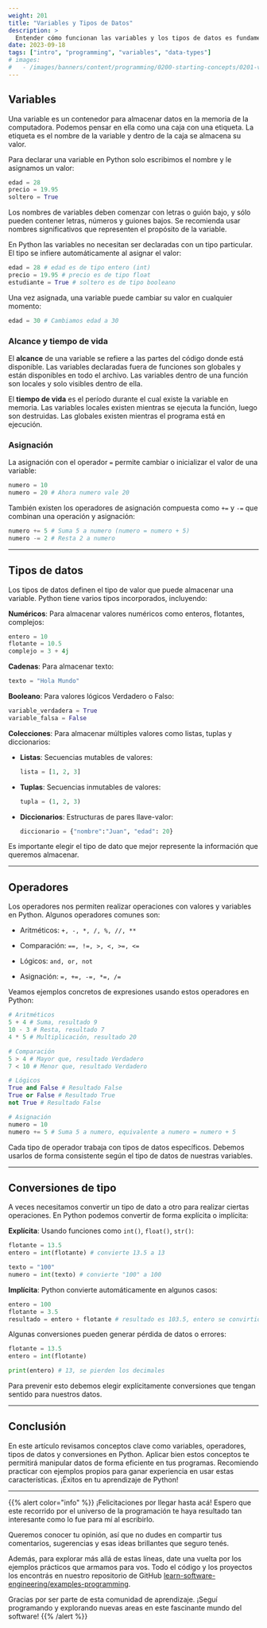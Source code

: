 ```yaml
---
weight: 201
title: "Variables y Tipos de Datos"
description: >
  Entender cómo funcionan las variables y los tipos de datos es fundamental para dominar cualquier lenguaje de programación. En este artículo repasaremos los conceptos básicos sobre variables, operadores, tipos de datos y conversiones de tipo utilizando el lenguaje Python. Cubriremos tanto la teoría como ejemplos prácticos para que puedas aplicar estos conceptos en tus propios programas.
date: 2023-09-18
tags: ["intro", "programming", "variables", "data-types"]
# images:
#   - /images/banners/content/programming/0200-starting-concepts/0201-variables-data-types.es.png
---
```


## Variables

Una variable es un contenedor para almacenar datos en la memoria de la computadora. Podemos pensar en ella como una caja con una etiqueta. La etiqueta es el nombre de la variable y dentro de la caja se almacena su valor.

Para declarar una variable en Python solo escribimos el nombre y le asignamos un valor:

```python
edad = 28
precio = 19.95
soltero = True
```

Los nombres de variables deben comenzar con letras o guión bajo, y sólo pueden contener letras, números y guiones bajos. Se recomienda usar nombres significativos que representen el propósito de la variable.

En Python las variables no necesitan ser declaradas con un tipo particular. El tipo se infiere automáticamente al asignar el valor:

```python
edad = 28 # edad es de tipo entero (int)
precio = 19.95 # precio es de tipo float
estudiante = True # soltero es de tipo booleano
```

Una vez asignada, una variable puede cambiar su valor en cualquier momento:

```python
edad = 30 # Cambiamos edad a 30
```

### Alcance y tiempo de vida

El **alcance** de una variable se refiere a las partes del código donde está disponible. Las variables declaradas fuera de funciones son globales y están disponibles en todo el archivo. Las variables dentro de una función son locales y solo visibles dentro de ella.

El **tiempo de vida** es el período durante el cual existe la variable en memoria. Las variables locales existen mientras se ejecuta la función, luego son destruidas. Las globales existen mientras el programa está en ejecución.

### Asignación

La asignación con el operador `=` permite cambiar o inicializar el valor de una variable:

```python
numero = 10
numero = 20 # Ahora numero vale 20
```

También existen los operadores de asignación compuesta como `+=` y `-=` que combinan una operación y asignación:

```python
numero += 5 # Suma 5 a numero (numero = numero + 5)
numero -= 2 # Resta 2 a numero
```

---

## Tipos de datos

Los tipos de datos definen el tipo de valor que puede almacenar una variable. Python tiene varios tipos incorporados, incluyendo:

**Numéricos**: Para almacenar valores numéricos como enteros, flotantes, complejos:

```python
entero = 10
flotante = 10.5
complejo = 3 + 4j
```

**Cadenas**: Para almacenar texto:

```python
texto = "Hola Mundo"
```

**Booleano**: Para valores lógicos Verdadero o Falso:

```python
variable_verdadera = True
variable_falsa = False
```

**Colecciones**: Para almacenar múltiples valores como listas, tuplas y diccionarios:

- **Listas**: Secuencias mutables de valores:

  ```python
  lista = [1, 2, 3]
  ```

- **Tuplas**: Secuencias inmutables de valores:

  ```python
  tupla = (1, 2, 3)
  ```

- **Diccionarios**: Estructuras de pares llave-valor:

  ```python
  diccionario = {"nombre":"Juan", "edad": 20}
  ```

Es importante elegir el tipo de dato que mejor represente la información que queremos almacenar.

---

## Operadores

Los operadores nos permiten realizar operaciones con valores y variables en Python. Algunos operadores comunes son:

- Aritméticos: `+, -, *, /, %, //, **`

- Comparación: `==, !=, >, <, >=, <=`

- Lógicos: `and, or, not`

- Asignación: `=, +=, -=, *=, /=`

Veamos ejemplos concretos de expresiones usando estos operadores en Python:

```python
# Aritméticos
5 + 4 # Suma, resultado 9
10 - 3 # Resta, resultado 7
4 * 5 # Multiplicación, resultado 20

# Comparación
5 > 4 # Mayor que, resultado Verdadero
7 < 10 # Menor que, resultado Verdadero

# Lógicos
True and False # Resultado False
True or False # Resultado True
not True # Resultado False

# Asignación
numero = 10
numero += 5 # Suma 5 a numero, equivalente a numero = numero + 5
```

Cada tipo de operador trabaja con tipos de datos específicos. Debemos usarlos de forma consistente según el tipo de datos de nuestras variables.

---

## Conversiones de tipo

A veces necesitamos convertir un tipo de dato a otro para realizar ciertas operaciones. En Python podemos convertir de forma explícita o implícita:

**Explícita**: Usando funciones como `int()`, `float()`, `str()`:

```python
flotante = 13.5
entero = int(flotante) # convierte 13.5 a 13

texto = "100"
numero = int(texto) # convierte "100" a 100
```

**Implícita**: Python convierte automáticamente en algunos casos:

```python
entero = 100
flotante = 3.5
resultado = entero + flotante # resultado es 103.5, entero se convirtió a float
```

Algunas conversiones pueden generar pérdida de datos o errores:

```python
flotante = 13.5
entero = int(flotante)

print(entero) # 13, se pierden los decimales
```

Para prevenir esto debemos elegir explícitamente conversiones que tengan sentido para nuestros datos.

---

## Conclusión

En este artículo revisamos conceptos clave como variables, operadores, tipos de datos y conversiones en Python. Aplicar bien estos conceptos te permitirá manipular datos de forma eficiente en tus programas. Recomiendo practicar con ejemplos propios para ganar experiencia en usar estas características. ¡Éxitos en tu aprendizaje de Python!

---

{{% alert color="info" %}}
¡Felicitaciones por llegar hasta acá! Espero que este recorrido por el universo de la programación te haya resultado tan interesante como lo fue para mí al escribirlo.

Queremos conocer tu opinión, así que no dudes en compartir tus comentarios, sugerencias y esas ideas brillantes que seguro tenés.

Además, para explorar más allá de estas líneas, date una vuelta por los ejemplos prácticos que armamos para vos. Todo el código y los proyectos los encontrás en nuestro repositorio de GitHub [learn-software-engineering/examples-programming](https://github.com/learn-software-engineering/examples-programming).

Gracias por ser parte de esta comunidad de aprendizaje. ¡Seguí programando y explorando nuevas areas en este fascinante mundo del software!
{{% /alert %}}
